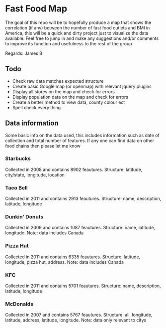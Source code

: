 # Fast Food Map

The goal of this repo will be to hopefully produce a map that shows the correlation (if any) between the number of fast food outlets and BMI in America, this will be a quick and dirty project just to visualize the data available. Feel free to jump in and make any suggestions and/or comments to improve its function and usefulness to the rest of the group

Regards: James B

## Todo

* Check raw data matches expected structure
* Create basic Google map (or openmap) with relevant jquery plugins
* Display all stores on the map and check for errors
* Display population data on the map and check for errors
* Create a better method to view data, county colour ect
* Spell check every thing

## Data information

Some basic info on the data used,  this includes information such as date of collection and total number of features. If any one can find data on other food chains then please let me know

### Starbucks

Collected in 2008 and contains 8902 feautures. Structure: latitude, city/state, longitude, location

### Taco Bell

Collected in 2011 and contains 2913 feautures. Structure: name, description, latitude, longitude

### Dunkin' Donuts

Collected in 2009 and contains 1087 feautures. Structure: name, latitude, longitude. Note: data includes Canada

### Pizza Hut

Collected in 2011 and contains 6335 feautures. Structure: latitude, longitude, pizza hut, address. Note: data includes Canada

### KFC

Collected in 2011 and contains 5701 feautures. Structure: name, description, latitude, longitude

### McDonalds

Collected in 2007 and contains 5767 feautures. Structure: all, longitude, latitude, address, latitude, longitude. Note: data only relevant to citys
